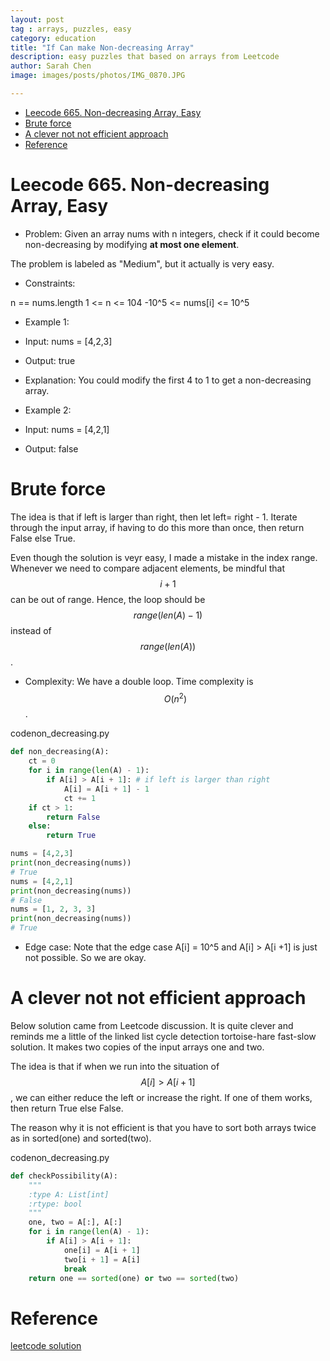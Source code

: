 ```yaml
---
layout: post
tag : arrays, puzzles, easy
category: education
title: "If Can make Non-decreasing Array"
description: easy puzzles that based on arrays from Leetcode
author: Sarah Chen
image: images/posts/photos/IMG_0870.JPG

---
```

- [Leecode 665. Non-decreasing Array, Easy](#leecode-665-non-decreasing-array-easy)
- [Brute force](#brute-force)
- [A clever not not efficient approach](#a-clever-not-not-efficient-approach)
- [Reference](#reference)


# Leecode 665. Non-decreasing Array, Easy

* Problem:
Given an array nums with n integers, check if it could become non-decreasing by modifying **at most one element**.

The problem is labeled as "Medium", but it actually is very easy. 

* Constraints:

n == nums.length
1 <= n <= 104
-10^5 <= nums[i] <= 10^5

* Example 1:
* Input: nums = [4,2,3]
* Output: true
* Explanation: You could modify the first 4 to 1 to get a non-decreasing array.

* Example 2:
* Input: nums = [4,2,1]
* Output: false

# Brute force

The idea is that if left is larger than right, then let left= right - 1.   Iterate through the input array, if having to do this more than once, then return False else True.  

Even though the solution is veyr easy, I made a mistake in the index range.  Whenever we need to compare adjacent elements, be mindful that $$i+1$$ can be out of range.  Hence, the loop should be $$range(len(A) - 1)$$ instead of $$range(len(A))$$.  

* Complexity:
We have a double loop.  Time complexity is $$O(n^2)$$.  

<div class="code-head"><span>code</span>non_decreasing.py</div>

```py
def non_decreasing(A):
    ct = 0
    for i in range(len(A) - 1):
        if A[i] > A[i + 1]: # if left is larger than right
            A[i] = A[i + 1] - 1
            ct += 1
    if ct > 1:
        return False
    else:
        return True

nums = [4,2,3]
print(non_decreasing(nums))
# True
nums = [4,2,1]
print(non_decreasing(nums))
# False
nums = [1, 2, 3, 3]
print(non_decreasing(nums))
# True
```

* Edge case:
Note that the edge case A[i] = 10^5 and A[i] > A[i +1] is just not possible. So we are okay.  

# A clever not not efficient approach

Below solution came from Leetcode discussion.   It is quite clever and reminds me a little of the linked list cycle detection tortoise-hare fast-slow solution.  It makes two copies of the input arrays <span class="coding">one</span> and <span class="coding">two</span>.  

The idea is that if when we run into the situation of $$A[i] > A[i + 1]$$, we can either reduce the left or increase the right.  If one of them works, then return True else False. 

The reason why it is not efficient is that you have to sort both arrays twice as in <span class="coding">sorted(one)</span> and <span class="coding">sorted(two)</span>. 

<div class="code-head"><span>code</span>non_decreasing.py</div>

```py
def checkPossibility(A):
    """
    :type A: List[int]
    :rtype: bool
    """
    one, two = A[:], A[:]
    for i in range(len(A) - 1):
        if A[i] > A[i + 1]:
            one[i] = A[i + 1]
            two[i + 1] = A[i]
            break
    return one == sorted(one) or two == sorted(two)
```

# Reference

[leetcode solution](https://leetcode.com/problems/non-decreasing-array/discuss/106816/Python-Extremely-Easy-to-Understand)